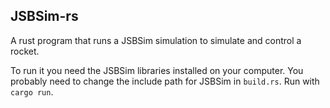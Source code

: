 ## JSBSim-rs

A rust program that runs a JSBSim simulation to simulate
and control a rocket.


To run it you need the JSBSim libraries installed on your computer.
You probably need to change the include path for JSBSim in `build.rs`.
Run with `cargo run`.
